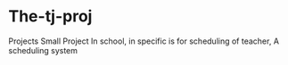 # The-tj-proj
Projects Small 
Project In school, in specific is for scheduling of teacher,
A scheduling system
